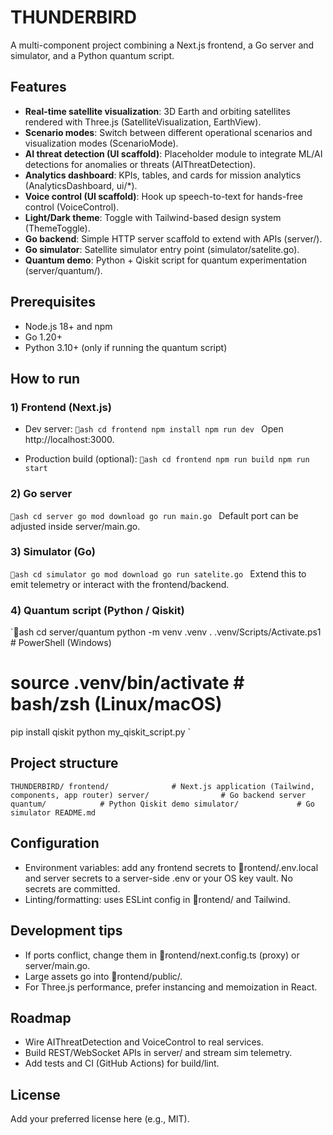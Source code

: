 ﻿# THUNDERBIRD

A multi-component project combining a Next.js frontend, a Go server and simulator, and a Python quantum script.

## Features
- **Real-time satellite visualization**: 3D Earth and orbiting satellites rendered with Three.js (SatelliteVisualization, EarthView).
- **Scenario modes**: Switch between different operational scenarios and visualization modes (ScenarioMode).
- **AI threat detection (UI scaffold)**: Placeholder module to integrate ML/AI detections for anomalies or threats (AIThreatDetection).
- **Analytics dashboard**: KPIs, tables, and cards for mission analytics (AnalyticsDashboard, ui/*).
- **Voice control (UI scaffold)**: Hook up speech-to-text for hands-free control (VoiceControl).
- **Light/Dark theme**: Toggle with Tailwind-based design system (ThemeToggle).
- **Go backend**: Simple HTTP server scaffold to extend with APIs (server/).
- **Go simulator**: Satellite simulator entry point (simulator/satelite.go).
- **Quantum demo**: Python + Qiskit script for quantum experimentation (server/quantum/).

## Prerequisites
- Node.js 18+ and npm
- Go 1.20+
- Python 3.10+ (only if running the quantum script)

## How to run

### 1) Frontend (Next.js)
- Dev server:
`ash
cd frontend
npm install
npm run dev
`
Open http://localhost:3000.

- Production build (optional):
`ash
cd frontend
npm run build
npm run start
`

### 2) Go server
`ash
cd server
go mod download
go run main.go
`
Default port can be adjusted inside server/main.go.

### 3) Simulator (Go)
`ash
cd simulator
go mod download
go run satelite.go
`
Extend this to emit telemetry or interact with the frontend/backend.

### 4) Quantum script (Python / Qiskit)
`ash
cd server/quantum
python -m venv .venv
. .venv/Scripts/Activate.ps1  # PowerShell (Windows)
# source .venv/bin/activate   # bash/zsh (Linux/macOS)
pip install qiskit
python my_qiskit_script.py
`

## Project structure
`
THUNDERBIRD/
 frontend/              # Next.js application (Tailwind, components, app router)
 server/                # Go backend server
   quantum/            # Python Qiskit demo
 simulator/             # Go simulator
 README.md
`

## Configuration
- Environment variables: add any frontend secrets to rontend/.env.local and server secrets to a server-side .env or your OS key vault. No secrets are committed.
- Linting/formatting: uses ESLint config in rontend/ and Tailwind.

## Development tips
- If ports conflict, change them in rontend/next.config.ts (proxy) or server/main.go.
- Large assets go into rontend/public/.
- For Three.js performance, prefer instancing and memoization in React.

## Roadmap
- Wire AIThreatDetection and VoiceControl to real services.
- Build REST/WebSocket APIs in server/ and stream sim telemetry.
- Add tests and CI (GitHub Actions) for build/lint.

## License
Add your preferred license here (e.g., MIT).
